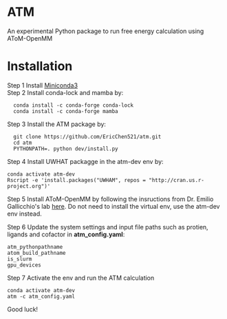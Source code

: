 ATM
==========================
An experimental Python package to run free energy calculation using AToM-OpenMM

Installation
============

Step 1 Install [Miniconda3](https://docs.conda.io/projects/miniconda/en/latest/)\
Step 2 Install conda-lock and mamba by:
````
  conda install -c conda-forge conda-lock
  conda install -c conda-forge mamba
````

Step 3 Install the ATM package by:
````
  git clone https://github.com/EricChen521/atm.git
  cd atm
  PYTHONPATH=. python dev/install.py
````


Step 4 Install UWHAT packagge in the atm-dev env by:
```
conda activate atm-dev
Rscript -e 'install.packages("UWHAM", repos = "http://cran.us.r-project.org")' 
```

Step 5 Install AToM-OpenMM by following the insructions from Dr. Emilio Gallicchio's lab [here](https://github.com/Gallicchio-Lab/AToM-OpenMM). Do not need to install the virtual env, use the atm-dev env instead.

Step 6 Update the system settings and input file paths such as protien, ligands and cofactor in **atm_config.yaml**:
```
atm_pythonpathname
atom_build_pathname
is_slurm
gpu_devices 
```
Step 7 Activate the env and run the ATM calculation
```
conda activate atm-dev
atm -c atm_config.yaml
```
Good luck!  
